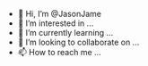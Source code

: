 - 👋 Hi, I’m @JasonJame
- 👀 I’m interested in ...
- 🌱 I’m currently learning ...
- 💞️ I’m looking to collaborate on ...
- 📫 How to reach me ...

<!---
JasonJame/JasonJame is a ✨ special ✨ repository because its `README.md` (this file) appears on your GitHub profile.
You can click the Preview link to take a look at your changes.
--->

